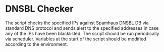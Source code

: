 # DNSBL Checker
The script checks the specified IPs against Spamhaus DNSBL DB via standard DNS protocol and sends alert to the specified addresses in case any of the IPs have been blacklisted. The script should be run periodically via scheduler.
Variables at the start of the script should be modified according to the environment.
